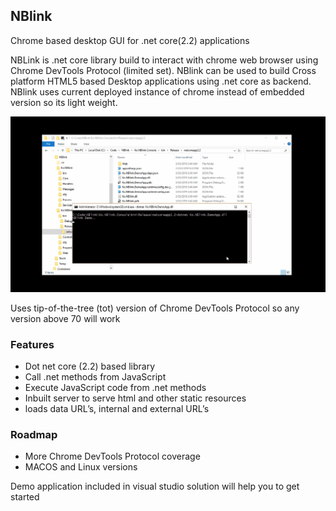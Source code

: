 ## NBlink
Chrome based desktop GUI for .net core(2.2) applications

NBLink is .net core library build to interact with chrome web browser using Chrome DevTools Protocol (limited set). NBlink can be used to build Cross platform HTML5 based Desktop applications using .net core as backend. NBlink uses current deployed instance of chrome instead of embedded version so its light weight.

<p align="center"><img src="Assets/nblinkdemo.gif" /></p>


Uses tip-of-the-tree (tot) version of Chrome DevTools Protocol so any version above 70 will work 

### Features
- Dot net core (2.2) based library 
- Call .net methods from JavaScript
- Execute JavaScript code from .net methods   
- Inbuilt server to serve html and other static resources
- loads data URL’s, internal and external URL’s

### Roadmap
- More Chrome DevTools Protocol coverage 
- MACOS and Linux versions

Demo application included in visual studio solution will help you to get started


